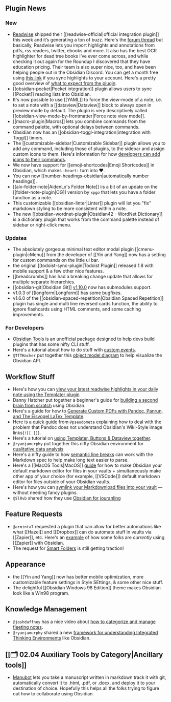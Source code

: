 ## Plugin News

### New

- [Readwise](https://readwise.io/i/ac9) shipped their [[readwise-official|official integration plugin]] this week and it’s generating a ton of buzz. Here's the [forum thread](https://forum.obsidian.md/t/the-official-readwise-obsidian-integration-has-launched/22311/5) but basically, Readwise lets you import highlights and annotations from pdfs, rss readers, twitter, ebooks and more. It also has the best OCR highlighter for dead tree books I’ve ever come across, and while checking it out again for the Roundup I discovered that they have education pricing. Their team is also super nice, too, and have been helping people out in the Obsidian Discord. You can get a month free using [this link](https://readwise.io/i/ac9) if you sync highlights to your account. Here's a pretty good overview of [what to expect from the plugin](https://medium.com/@benenewton/first-look-at-the-official-readwise-obsidian-plugin-5d553c0d0521).
- [[obsidian-pocket|Pocket integration]] plugin allows users to sync [[Pocket]] reading lists into Obsidian.
- It's now possible to use [[YAML]] to force the view-mode of a note, i.e. to set a note with a [[dataview|Dataview]] block to always open in preview mode by default. The plugin is very descriptively called [[obsidian-view-mode-by-frontmatter|Force note view mode]].
- [[macro-plugin|Macros]] lets you combine commands from the command palette, with optional delays between commands.
- Obsidian now has an [[obsidian-toggl-integration|integration with Toggl]] timers.
- The [[customizable-sidebar|Customizable Sidebar]] plugin allows you to add any command, including those of plugins, to the sidebar and assign custom icons to them. Here's information for how [developers can add icons to their commands](http://discordapp.com/channels/686053708261228577/840286264964022302/875393424918999081).
- We now have support for [[emoji-shortcodes|Emoji Shortcodes]] in Obsidian, which makes `:heart:` turn into ❤️.
- You can now [[number-headings-obsidian|automatically number headings]].
- [[alx-folder-note|AidenLx's Folder Note]] iis a bit of an update on the [[folder-note-plugin|OG]] version by `xpgo` that lets you have a folder function as a note.
- This customizable [[obsidian-linter|Linter]] plugin will let you "fix" markdown styling to be more consistent within a note.
- The new [[obsidian-wordnet-plugin|Obsidian42 - WordNet Dictionary]] is a dictionary plugin that works from the command palette instead of sidebar or right-click menu.

### Updates

- The absolutely gorgeous minimal text editor modal plugin [[cmenu-plugin|cMenu]] from the developer of [[Yin and Yang]] now has a setting for custom commands on the little ui bar.
- the original [[todoist-sync-plugin|Todoist Plugin]] released 1.8 with mobile support & a few other nice features.
- [[breadcrumbs]] has had a breaking change update that allows for multiple separate hierarchies.
- [[obsidian-git|Obsidian Git]] [v1.10.0](https://github.com/denolehov/obsidian-git/releases/tag/1.10.0) now has submodules support.
- v1.0.3 of [[longform|Longform]] has some bugfixes.
- v1.6.0 of the [[obsidian-spaced-repetition|Obsidian Spaced Repetition]] plugin has single and multi line reversed cards function, the ability to ignore flashcards using HTML comments, and some caching improvements.

### For Developers

- [Obsidian Tools](https://github.com/obsidian-tools/obsidian-tools) is an unofficial package designed to help devs build plugins that has some nifty CLI stuff.
- Here's a tutorial about how to do stuff with [custom events](https://shbgm.ca/obsidian/docs/plugin-development/custom-events).
- `@TfTHacker` put together this [object model diagram](https://twitter.com/TfTHacker/status/1424051711220625409) to help visualize the Obsidian API.

## Workflow Stuff

- Here's how you can [view your latest readwise highlights in your daily note using the Templater plugin](https://medium.com/@benenewton/how-i-view-my-latest-readwise-highlights-in-my-obsidian-daily-note-3d321dd6ed07)
- Danny Hatcher put together a beginner's guide for [building a second brain from scratch](https://www.youtube.com/watch?v=njibNuFQwjw) using Obsidian.
- Here's a guide for how to [Generate Custom PDFs with Pandoc, Panrun, and The Eisvogel LaTex Template](https://forum.obsidian.md/t/generate-custom-pdfs-with-pandoc-panrun-and-the-eisvogel-latex-template/22237/).
- Here is a [quick guide](https://gist.github.com/chrisgrieser/4f64b0fc656480ea707d2b45a03acdc0) from `@pseudometa` explaining how to deal with the problem that Pandoc does not understand Obsidian's Wiki-Style image links(`![[ ]]`).
- Here's a tutorial on [using Templater, Buttons & Dataview together](https://shbgm.ca/obsidian/docs/insert-dataview-table).
- `@ryanjamurphy` put together this nifty Obsidian environment for [qualitative data analysis](https://axle.design/an-integrated-qualitative-analysis-environment-with-obsidian)
- Here's a nifty guide to how [semantic line breaks](https://sembr.org/) can work with the Markdown spec to help make long text easier to parse.
- Here's a [[MacOS Tools|MacOS]] [guide](https://forum.obsidian.md/t/make-obsidian-a-default-app-for-markdown-files-on-macos/22260) for how to make Obsidian your default markdown editor for files in your vaults + simultaneously make other app of your choice (for example, [[VSCode]]) default markdown editor for files outside of your Obsidian vaults.
- Here's how you can [symlink your Markdownload files into your vault](https://forum.obsidian.md/t/markdownload-markdown-web-clipper/173/121) — without needing fancy plugins.
- `@SlRvb` shared how they use [Obsidian for jouranling](https://forum.obsidian.md/t/slrvbs-journaling-setup/22346)

## Feature Requests

- `@arminta7` requested a plugin that can allow for better automations like what [[Hazel]] and [[Dropbox]] can do automate stuff in vaults via [[Zapier]], etc. Here's an [example](https://twitter.com/hstagner/status/1401175949987753986) of how some folks are _currently_ using [[Zapier]] with Obsidian.
- The request for [Smart Folders](https://forum.obsidian.md/t/smart-folders-notes-can-sort-automatically-to-chosen-folders-based-on-tags/4342/14) is still getting traction!

## Appearance

- the [[Yin and Yang]] now has better mobile optimization, more customizable feature settings in Style SEttings, & some other nice stuff.
- The delightful [[Obsidian Windows 98 Edition]] theme makes Obsidian look like a Win98 program.

## Knowledge Management

- `@joshduffney` has a nice video about [how to categorize and manage fleeting notes](https://www.youtube.com/watch?v=cvYitBS1yOY).
- `@ryanjamurphy` shared a new [framework for understanding Integrated Thinking Environments](https://axle.design/obsidian-roam-and-the-rise-of-integrated-thinking-environments%E2%80%94what-they-are-what-they-do-and-what-s) like Obsidian.

## [[🗂️ 02.04 Auxiliary Tools by Category|Ancillary tools]]

- [Manubot](https://manubot.org/) lets you take a manuscript written in markdown track it with git, automatically convert it to .html, .pdf, or .docx, and deploy it to your destination of choice. Hopefully this helps all the folks trying to figure out how to collaborate using Obsidian.
